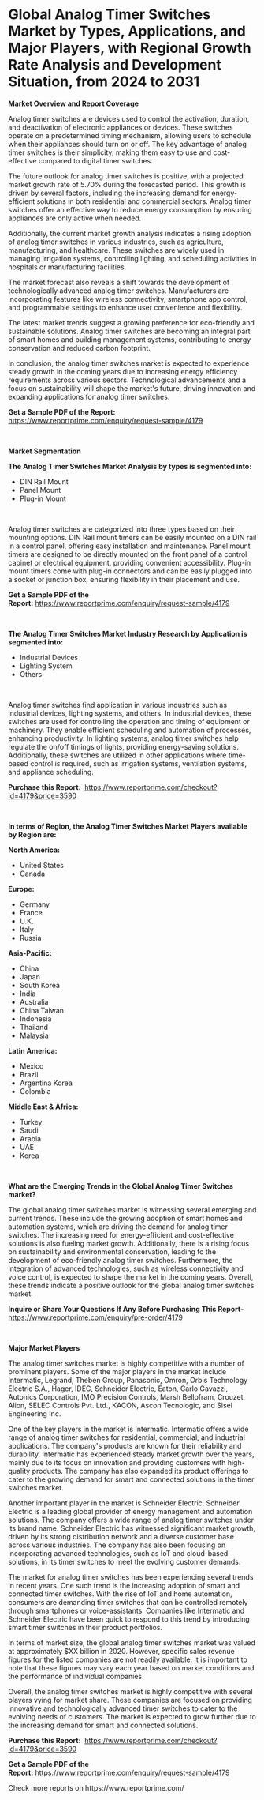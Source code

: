 <p><h1>Global Analog Timer Switches Market by Types, Applications, and Major Players, with Regional Growth Rate Analysis and Development Situation, from 2024 to 2031</h1></p><p><strong>Market Overview and Report Coverage</strong></p>
<p><p>Analog timer switches are devices used to control the activation, duration, and deactivation of electronic appliances or devices. These switches operate on a predetermined timing mechanism, allowing users to schedule when their appliances should turn on or off. The key advantage of analog timer switches is their simplicity, making them easy to use and cost-effective compared to digital timer switches.</p><p>The future outlook for analog timer switches is positive, with a projected market growth rate of 5.70% during the forecasted period. This growth is driven by several factors, including the increasing demand for energy-efficient solutions in both residential and commercial sectors. Analog timer switches offer an effective way to reduce energy consumption by ensuring appliances are only active when needed.</p><p>Additionally, the current market growth analysis indicates a rising adoption of analog timer switches in various industries, such as agriculture, manufacturing, and healthcare. These switches are widely used in managing irrigation systems, controlling lighting, and scheduling activities in hospitals or manufacturing facilities.</p><p>The market forecast also reveals a shift towards the development of technologically advanced analog timer switches. Manufacturers are incorporating features like wireless connectivity, smartphone app control, and programmable settings to enhance user convenience and flexibility.</p><p>The latest market trends suggest a growing preference for eco-friendly and sustainable solutions. Analog timer switches are becoming an integral part of smart homes and building management systems, contributing to energy conservation and reduced carbon footprint.</p><p>In conclusion, the analog timer switches market is expected to experience steady growth in the coming years due to increasing energy efficiency requirements across various sectors. Technological advancements and a focus on sustainability will shape the market's future, driving innovation and expanding applications for analog timer switches.</p></p>
<p><strong>Get a Sample PDF of the Report:</strong> <a href="https://www.reportprime.com/enquiry/request-sample/4179">https://www.reportprime.com/enquiry/request-sample/4179</a></p>
<p>&nbsp;</p>
<p><strong>Market Segmentation</strong></p>
<p><strong>The Analog Timer Switches Market Analysis by types is segmented into:</strong></p>
<p><ul><li>DIN Rail Mount</li><li>Panel Mount</li><li>Plug-in Mount</li></ul></p>
<p>&nbsp;</p>
<p><p>Analog timer switches are categorized into three types based on their mounting options. DIN Rail mount timers can be easily mounted on a DIN rail in a control panel, offering easy installation and maintenance. Panel mount timers are designed to be directly mounted on the front panel of a control cabinet or electrical equipment, providing convenient accessibility. Plug-in mount timers come with plug-in connectors and can be easily plugged into a socket or junction box, ensuring flexibility in their placement and use.</p></p>
<p><strong>Get a Sample PDF of the Report:</strong>&nbsp;<a href="https://www.reportprime.com/enquiry/request-sample/4179">https://www.reportprime.com/enquiry/request-sample/4179</a></p>
<p>&nbsp;</p>
<p><strong>The Analog Timer Switches Market Industry Research by Application is segmented into:</strong></p>
<p><ul><li>Industrial Devices</li><li>Lighting System</li><li>Others</li></ul></p>
<p>&nbsp;</p>
<p><p>Analog timer switches find application in various industries such as industrial devices, lighting systems, and others. In industrial devices, these switches are used for controlling the operation and timing of equipment or machinery. They enable efficient scheduling and automation of processes, enhancing productivity. In lighting systems, analog timer switches help regulate the on/off timings of lights, providing energy-saving solutions. Additionally, these switches are utilized in other applications where time-based control is required, such as irrigation systems, ventilation systems, and appliance scheduling.</p></p>
<p><strong>Purchase this Report:</strong>&nbsp; <a href="https://www.reportprime.com/checkout?id=4179&price=3590">https://www.reportprime.com/checkout?id=4179&price=3590</a></p>
<p>&nbsp;</p>
<p><strong>In terms of Region, the Analog Timer Switches Market Players available by Region are:</strong></p>
<p>
    <p> <strong> North America: </strong>
        <ul>
            <li>United States</li>
            <li>Canada</li>
        </ul>
        </p> 
    <p> <strong> Europe: </strong>
        <ul>
            <li>Germany</li>
            <li>France</li>
            <li>U.K.</li>
            <li>Italy</li>
            <li>Russia</li>
        </ul>
        </p> 
    <p> <strong> Asia-Pacific: </strong>
        <ul>
            <li>China</li>
            <li>Japan</li>
            <li>South Korea</li>
            <li>India</li>
            <li>Australia</li>
            <li>China Taiwan</li>
            <li>Indonesia</li>
            <li>Thailand</li>
            <li>Malaysia</li>
        </ul>
        </p> 
    <p> <strong> Latin America: </strong>
        <ul>
            <li>Mexico</li>
            <li>Brazil</li>
            <li>Argentina Korea</li>
            <li>Colombia</li>
        </ul>
        </p> 
    <p> <strong> Middle East & Africa: </strong>
        <ul>
            <li>Turkey</li>
            <li>Saudi</li>
            <li>Arabia</li>
            <li>UAE</li>
            <li>Korea</li>
        </ul>
    </p>
    </p>
<p>&nbsp;</p>
<p><strong>What are the Emerging Trends in the Global Analog Timer Switches market?</strong></p>
<p><p>The global analog timer switches market is witnessing several emerging and current trends. These include the growing adoption of smart homes and automation systems, which are driving the demand for analog timer switches. The increasing need for energy-efficient and cost-effective solutions is also fueling market growth. Additionally, there is a rising focus on sustainability and environmental conservation, leading to the development of eco-friendly analog timer switches. Furthermore, the integration of advanced technologies, such as wireless connectivity and voice control, is expected to shape the market in the coming years. Overall, these trends indicate a positive outlook for the global analog timer switches market.</p></p>
<p><strong>Inquire or Share Your Questions If Any Before Purchasing This Report</strong>- <a href="https://www.reportprime.com/enquiry/pre-order/4179">https://www.reportprime.com/enquiry/pre-order/4179</a></p>
<p>&nbsp;</p>
<p><strong>Major Market Players</strong></p>
<p><p>The analog timer switches market is highly competitive with a number of prominent players. Some of the major players in the market include Intermatic, Legrand, Theben Group, Panasonic, Omron, Orbis Technology Electric S.A., Hager, IDEC, Schneider Electric, Eaton, Carlo Gavazzi, Autonics Corporation, IMO Precision Controls, Marsh Bellofram, Crouzet, Alion, SELEC Controls Pvt. Ltd., KACON, Ascon Tecnologic, and Sisel Engineering Inc.</p><p>One of the key players in the market is Intermatic. Intermatic offers a wide range of analog timer switches for residential, commercial, and industrial applications. The company's products are known for their reliability and durability. Intermatic has experienced steady market growth over the years, mainly due to its focus on innovation and providing customers with high-quality products. The company has also expanded its product offerings to cater to the growing demand for smart and connected solutions in the timer switches market.</p><p>Another important player in the market is Schneider Electric. Schneider Electric is a leading global provider of energy management and automation solutions. The company offers a wide range of analog timer switches under its brand name. Schneider Electric has witnessed significant market growth, driven by its strong distribution network and a diverse customer base across various industries. The company has also been focusing on incorporating advanced technologies, such as IoT and cloud-based solutions, in its timer switches to meet the evolving customer demands.</p><p>The market for analog timer switches has been experiencing several trends in recent years. One such trend is the increasing adoption of smart and connected timer switches. With the rise of IoT and home automation, consumers are demanding timer switches that can be controlled remotely through smartphones or voice-assistants. Companies like Intermatic and Schneider Electric have been quick to respond to this trend by introducing smart timer switches in their product portfolios.</p><p>In terms of market size, the global analog timer switches market was valued at approximately $XX billion in 2020. However, specific sales revenue figures for the listed companies are not readily available. It is important to note that these figures may vary each year based on market conditions and the performance of individual companies.</p><p>Overall, the analog timer switches market is highly competitive with several players vying for market share. These companies are focused on providing innovative and technologically advanced timer switches to cater to the evolving needs of customers. The market is expected to grow further due to the increasing demand for smart and connected solutions.</p></p>
<p><strong>Purchase this Report:</strong>&nbsp;&nbsp;<a href="https://www.reportprime.com/checkout?id=4179&price=3590">https://www.reportprime.com/checkout?id=4179&price=3590</a></p>
<p></p>
<p><strong>Get a Sample PDF of the Report:</strong>&nbsp;<a href="https://www.reportprime.com/enquiry/request-sample/4179">https://www.reportprime.com/enquiry/request-sample/4179</a></p>
<p>Check more reports on https://www.reportprime.com/</p>
